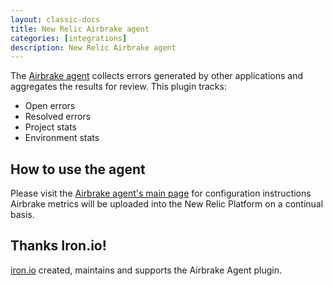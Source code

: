 ```yaml
---
layout: classic-docs
title: New Relic Airbrake agent
categories: [integrations]
description: New Relic Airbrake agent
---
```


The [Airbrake agent](http://newrelic.com/plugins/ironio/105) collects errors generated by other applications and aggregates the results for review. This plugin tracks:

- Open errors
- Resolved errors
- Project stats
- Environment stats

## How to use the agent
Please visit the [Airbrake agent's main page](http://newrelic.com/plugins/ironio/105) for configuration instructions
Airbrake metrics will be uploaded into the New Relic Platform on a continual basis.

## Thanks Iron.io!
[iron.io](https://Iron.io) created, maintains and supports the Airbrake Agent plugin.
